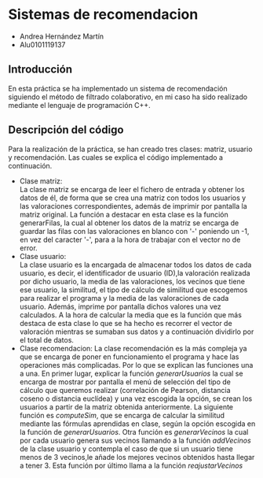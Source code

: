 # Sistemas de recomendacion
- Andrea Hernández Martín
- Alu0101119137

## Introducción
En esta práctica se ha implementado un sistema de recomendación siguiendo el método de filtrado colaborativo, en mi caso ha sido realizado mediante el lenguaje de programación C++.

## Descripción del código
Para la realización de la práctica, se han creado tres clases: matriz, usuario y recomendación. Las cuales se explica el código implementado a continuación.
- Clase matriz:  
La clase matriz se encarga de leer el fichero de entrada y obtener los datos de él, de forma que se crea una matriz con todos los usuarios y las valoraciones correspondientes, además de imprimir por pantalla la matriz original. La función a destacar en esta clase es la función generarFilas, la cual al obtener los datos de la matriz se encarga de guardar las filas con las valoraciones en blanco con '-' poniendo un -1, en vez del caracter '-', para a la hora de trabajar con el vector no de error.
- Clase usuario:  
La clase usuario es la encargada de almacenar todos los datos de cada usuario, es decir, el identificador de usuario (ID),la valoración realizada por dicho usuario, la media de las valoraciones, los vecinos que tiene ese usuario, la similitud, el tipo de cálculo de similitud que escogemos para realizar el programa y la media de las valoraciones de cada usuario. Además, imprime por pantalla dichos valores una vez calculados. A la hora de calcular la media que es la función que más destaca de esta clase lo que se ha hecho es recorrer el vector de valoración mientras se sumaban sus datos y a continuación dividirlo por el total de datos.
- Clase recomendacion:
La clase recomendación es la más compleja ya que se encarga de poner en funcionamiento el programa y hace las operaciones más complicadas. Por lo que se explican las funciones una a una. En primer lugar, explicar la función *generarUsuarios* la cual se encarga de mostrar por pantalla el menú de selección del tipo de cálculo que queremos realizar (correlación de Pearson, distancia coseno o distancia euclídea) y una vez escogida la opción, se crean los usuarios a partir de la matriz obtenida anteriormente. La siguiente función es *computeSim*, que se encarga de calcular la similitud mediante las fórmulas aprendidas en clase, según la opción escogida en la función de *generarUsuarios*. Otra función es *generarVecinos* la cual por cada usuario genera sus vecinos llamando a la función *addVecinos* de la clase usuario y contempla el caso de que si un usuario tiene menos de 3 vecinos,le añade los mejores vecinos obtenidos hasta llegar a tener 3. Esta función por último llama a la función *reajustarVecinos*

